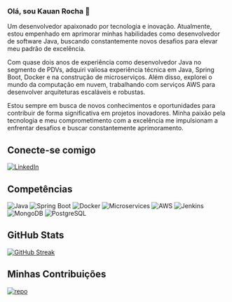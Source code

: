 ### Olá, sou Kauan Rocha 👋

Um desenvolvedor apaixonado por tecnologia e inovação. Atualmente, estou empenhado em aprimorar minhas habilidades como desenvolvedor de software Java, buscando constantemente novos desafios para elevar meu padrão de excelência.

Com quase dois anos de experiência como desenvolvedor Java no segmento de PDVs, adquiri valiosa experiência técnica em Java, Spring Boot, Docker e na construção de microserviços. Além disso, explorei o mundo da computação em nuvem, trabalhando com serviços AWS para desenvolver arquiteturas escaláveis e robustas.

Estou sempre em busca de novos conhecimentos e oportunidades para contribuir de forma significativa em projetos inovadores. Minha paixão pela tecnologia e meu comprometimento com a excelência me impulsionam a enfrentar desafios e buscar constantemente aprimoramento.

## Conecte-se comigo

[![LinkedIn](https://img.shields.io/badge/LinkedIn-f8f8f2?style=for-the-badge&logo=linkedin&logoColor=0E76A8)](https://www.linkedin.com/in/kauan-rocha-50b811241/)


## Competências

![Java](https://img.shields.io/badge/Java-f8f8f2?style=for-the-badge&logo=java)
![Spring Boot](https://img.shields.io/badge/Spring_Boot-f8f8f2?style=for-the-badge&logo=spring)
![Docker](https://img.shields.io/badge/Docker-f8f8f2?style=for-the-badge&logo=docker)
![Microservices](https://img.shields.io/badge/Microservices-f8f8f2?style=for-the-badge&logo=micronaut)
![AWS](https://img.shields.io/badge/AWS-f8f8f2?style=for-the-badge&logo=amazon-aws)
![Jenkins](https://img.shields.io/badge/Jenkins-f8f8f2?style=for-the-badge&logo=jenkins)
![MongoDB](https://img.shields.io/badge/MongoDB-f8f8f2?style=for-the-badge&logo=mongodb)
![PostgreSQL](https://img.shields.io/badge/PostgreSQL-f8f8f2?style=for-the-badge&logo=postgresql)


## GitHub Stats

[![GitHub Streak](https://streak-stats.demolab.com?user=KauanRocha&theme=radical&mode=weekly)](https://git.io/streak-stats)

## Minhas Contribuições

[![repo](https://img.shields.io/badge/💻-rinha_2024_Spring_Native_GraalVM-f8f8f2?style=for-the-badge&logoColor=0E76A8)](https://github.com/KauanRocha/rinha-2024-spring-native-graalvm)


